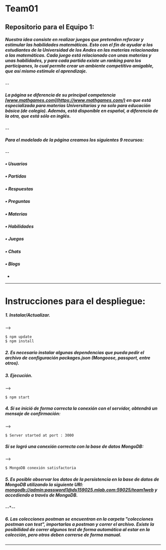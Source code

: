 # Team01
## Repositorio para el Equipo 1:
##### Nuestra idea consiste en realizar juegos que pretenden reforzar y estimular las habilidades matemáticas. Esto con el fin de ayudar a los estudiantes de la Universidad de los Andes en las materias relacionadas a las matemáticas. Cada juego está relacionado con unas materias y unas habilidades, y para cada partida existe un ranking para los participanes, lo cual permite crear un ambiente competitivo amigable, que así mismo estimule el aprendizaje.
--
##### La página se diferencia de su principal competencia [www.mathgames.com](https://www.mathgames.com/) en que está especializada para materias Universitarias y no solo para educación básica (de colegio). Además, está disponible en español, a diferencia de la otra, que está sólo en inglés.
--
##### Para el modelado de la página creamos los siguientes 9 recursos:
--
##### •	Usuarios
##### •	Partidas
##### •	Respuestas
##### •	Preguntas
##### •	Materias
##### •	Habilidades
##### •	Juegos
##### •	Chats
##### •	Blogs
-
---
# Instrucciones para el despliegue:
##### 1. Instalar/Actualizar.
-->
```sh
$ npm update
$ npm install
```
##### 2. Es necesario instalar algunas dependencias que pueda pedir el archivo de configuración packages.json (Mongoose, passport, entre otros).
##### 3. Ejecución.
-->
```sh
$ npm start
```
##### 4. Si se inició de forma correcta la conexión con el servidor, obtendrá un mensaje de confirmación:
-->
```sh
$ Server started at port : 3000
``` 
##### Si se logró una conexión correcta con la base de datos MongoDB:
-->
```sh
$ MongoDB conexión satisfactoria
``` 
##### 5. Es posible observar los datos de la persistencia en la base de datos de MongoDB utilizando la siguiente URI: [mongodb://admin:password1@ds159025.mlab.com:59025/team1web](mongodb://admin:password1@ds159025.mlab.com:59025/team1web) y accediendo a través de MongoDB.
--*--
##### 6. Las colecciones postman se encuentran en la carpeta "colecciones postman con test", importarlas a postman y correr el archivo. Existe la posibilidad de correr algunos test de forma automática al estar en la colección, pero otros deben correrse de forma manual.
---
